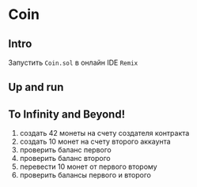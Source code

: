 # Coin

## Intro

Запустить `Coin.sol` в онлайн IDE `Remix`

## Up and run



## To Infinity and Beyond!

1. создать 42 монеты на счету создателя контракта
2. создать 10 монет на счету второго аккаунта
3. проверить баланс первого
4. проверить баланс второго
5. перевести 10 монет от первого второму
6. проверить балансы первого и второго